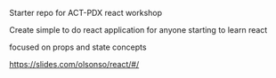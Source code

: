 Starter repo for ACT-PDX react workshop

Create simple to do react application
for anyone starting to learn react

focused on props and state concepts


https://slides.com/olsonso/react/#/

